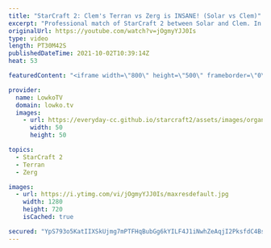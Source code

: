 ```yaml
---
title: "StarCraft 2: Clem's Terran vs Zerg is INSANE! (Solar vs Clem)"
excerpt: "Professional match of StarCraft 2 between Solar and Clem. In this Terran versus Zerg we watch Clem take control of the early game, but Solar managed to stay alive and strikes back in the late game.  Support my work on Patreon: http://www.patreon.com/lowkotv Become a YouTube member: https://lowko.tv/join"
originalUrl: https://youtube.com/watch?v=jOgmyYJJ0Is
type: video
length: PT30M42S
publishedDateTime: 2021-10-02T10:39:14Z
heat: 53

featuredContent: "<iframe width=\"800\" height=\"500\" frameborder=\"0\" src=\"https://www.youtube.com/embed/jOgmyYJJ0Is\" allow=\"accelerometer; autoplay; encrypted-media; gyroscope; picture-in-picture\" allowfullscreen></iframe>"

provider:
  name: LowkoTV
  domain: lowko.tv
  images:
    - url: https://everyday-cc.github.io/starcraft2/assets/images/organizations/lowko.tv-50x50.jpg
      width: 50
      height: 50

topics:
  - StarCraft 2
  - Terran
  - Zerg

images:
  - url: https://i.ytimg.com/vi/jOgmyYJJ0Is/maxresdefault.jpg
    width: 1280
    height: 720
    isCached: true

secured: "YpS793o5KatIIXSkUjmg7mPTFHqBubGg6kYILF4J1iNwhZeAqjI2PksfdC4BsPuJ7s53og8WmXIOwH0YviCEQztNAGRFZh5vnvz95MCUAli5wkkzl4QvI0+IvrCas3ZjSgsfyLONxjbYuK+2gVMcpmXmW+iEO0E7UhboSMhevadS0WHQZHlWRcqEDpZ+JaVOAkX+ModYHOR5tgLa6wCfeEb88/iJzvfQuDpyM7FwhMYudCBInX0G+X8Pzt0UyQ2PvsPyE2UmTIGCSL/BFMNg8u63WnoFT6pgdzQ+AJXn6tMQMhEnT81rA7F+8phOjJhxOJHeQVhxIu8YvJBXBH5wG38k2bed1O+9gwfJF78J/YlSNqOCkT+SBRNHECKtIbdlFGdxm46/z9V+pCveVMhmtAtleVboECf0S32XBrYrn4/+pjJjtxcQrh5X1R68hx5o;jG4BuXJVn5kWGBUERGFFtA=="
---
```


